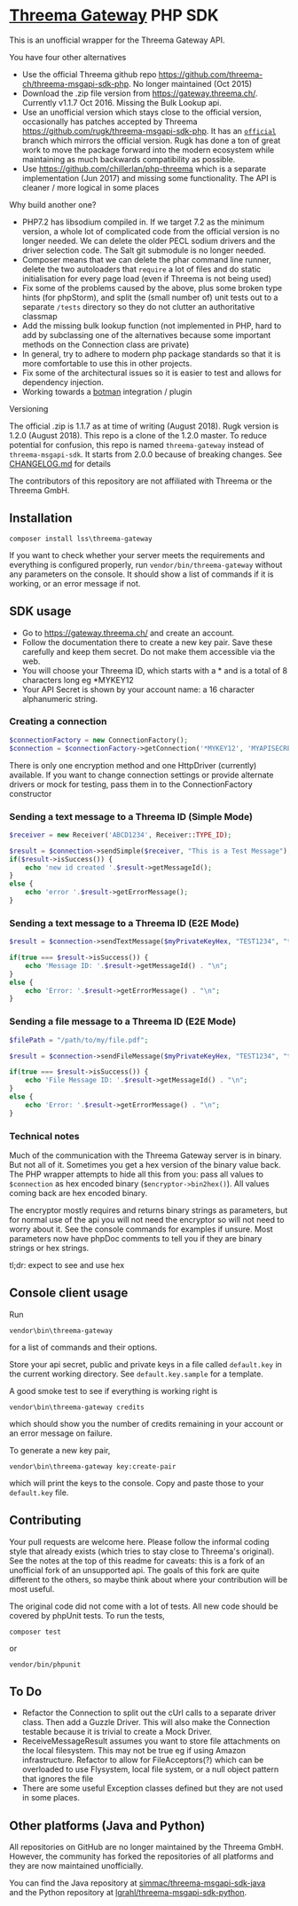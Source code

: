 # [Threema Gateway](https://gateway.threema.ch/) PHP SDK

This is an unofficial wrapper for the Threema Gateway API.

You have four other alternatives

* Use the official Threema github repo https://github.com/threema-ch/threema-msgapi-sdk-php. No longer maintained (Oct 2015)
* Download the .zip file version from https://gateway.threema.ch/. Currently v1.1.7 Oct 2016. Missing the Bulk Lookup api.
* Use an unofficial version which stays close to the official version, occasionally has patches accepted by Threema https://github.com/rugk/threema-msgapi-sdk-php. It has an [`official`](https://github.com/rugk/threema-msgapi-sdk-php/tree/official) branch which mirrors the official version. Rugk has done a ton of great work to move the package forward into the modern ecosystem while maintaining as much backwards compatibility as possible.
* Use https://github.com/chillerlan/php-threema which is a separate implementation (Jun 2017) and missing some functionality. The API is cleaner / more logical in some places  

Why build another one?

* PHP7.2 has libsodium compiled in. If we target 7.2 as the minimum version, a whole lot of complicated code from the official version is no longer needed. We can delete the older PECL sodium drivers and the driver selection code. The Salt git submodule is no longer needed.
* Composer means that we can delete the phar command line runner, delete the two autoloaders that `require` a lot of files and do static initialisation for every page load (even if Threema is not being used) 
* Fix some of the problems caused by the above, plus some broken type hints (for phpStorm), and split the (small number of) unit tests out to a separate `/tests` directory so they do not clutter an authoritative classmap
* Add the missing bulk lookup function (not implemented in PHP, hard to add by subclassing one of the alternatives because some important methods on the Connection class are private)
* In general, try to adhere to modern php package standards so that it is more comfortable to use this in other projects. 
* Fix some of the architectural issues so it is easier to test and allows for dependency injection. 
* Working towards a [botman](https://github.com/botman/botman) integration / plugin 

Versioning

The official .zip is 1.1.7 as at time of writing (August 2018). Rugk version is 1.2.0 (August 2018). This repo is a clone of the 1.2.0 master. To reduce potential for confusion, this repo is named `threema-gateway` instead of `threema-msgapi-sdk`. It starts from 2.0.0 because of breaking changes. See [CHANGELOG.md](CHANGELOG.md) for details 

The contributors of this repository are not affiliated with Threema or the Threema GmbH.

## Installation

```
composer install lss\threema-gateway
```

If you want to check whether your server meets the requirements and everything is configured properly, run `vendor/bin/threema-gateway` without any parameters on the console. It should show a list of commands if it is working, or an error message if not. 

## SDK usage

* Go to https://gateway.threema.ch/ and create an account.
* Follow the documentation there to create a new key pair. Save these carefully and keep them secret. Do not make them accessible via the web.
* You will choose your Threema ID, which starts with a * and is a total of 8 characters long eg *MYKEY12
* Your API Secret is shown by your account name: a 16 character alphanumeric string.

### Creating a connection

```php
$connectionFactory = new ConnectionFactory();
$connection = $connectionFactory->getConnection('*MYKEY12', 'MYAPISECRET');
```

There is only one encryption method and one HttpDriver (currently) available. If you want to change connection settings 
or provide alternate drivers or mock for testing, pass them in to the ConnectionFactory constructor

### Sending a text message to a Threema ID (Simple Mode)

```php
$receiver = new Receiver('ABCD1234', Receiver::TYPE_ID);

$result = $connection->sendSimple($receiver, "This is a Test Message");
if($result->isSuccess()) {
    echo 'new id created '.$result->getMessageId();
}
else {
    echo 'error '.$result->getErrorMessage();
}
```

### Sending a text message to a Threema ID (E2E Mode)

```php
$result = $connection->sendTextMessage($myPrivateKeyHex, "TEST1234", "thePublicKeyAsHex", "This is an end-to-end encrypted message");

if(true === $result->isSuccess()) {
    echo 'Message ID: '.$result->getMessageId() . "\n";
}
else {
    echo 'Error: '.$result->getErrorMessage() . "\n";
}
```

### Sending a file message to a Threema ID (E2E Mode)

```php
$filePath = "/path/to/my/file.pdf";

$result = $connection->sendFileMessage($myPrivateKeyHex, "TEST1234", "thePublicKeyAsHex", $filePath);

if(true === $result->isSuccess()) {
    echo 'File Message ID: '.$result->getMessageId() . "\n";
}
else {
    echo 'Error: '.$result->getErrorMessage() . "\n";
}
```

### Technical notes

Much of the communication with the Threema Gateway server is in binary. But not all of it. Sometimes you get a hex version of the binary value back.
The PHP wrapper attempts to hide all this from you: pass all values to `$connection` as hex encoded binary (`$encryptor->bin2hex()`).
All values coming back are hex encoded binary.

The encryptor mostly requires and returns binary strings as parameters, but for normal use of the api you will not need the 
encryptor so will not need to worry about it. See the console commands for examples if unsure. Most parameters now have
phpDoc comments to tell you if they are binary strings or hex strings.

tl;dr: expect to see and use hex

## Console client usage

Run 
```
vendor\bin\threema-gateway
``` 
for a list of commands and their options. 

Store your api secret, public and private keys in a file called `default.key` in the current working directory. See
`default.key.sample` for a template.

A good smoke test to see if everything is working right is 
```
vendor\bin\threema-gateway credits
```
which should show you the number of credits remaining in your account or an error message on failure.

To generate a new key pair,
```
vendor\bin\threema-gateway key:create-pair
```
which will print the keys to the console. Copy and paste those to your `default.key` file.

## Contributing

Your pull requests are welcome here. Please follow the informal coding style that already exists (which tries to stay close to Threema's original). 
See the notes at the top of this readme for caveats: this is a fork of an unofficial fork of an unsupported api. The goals of this fork are quite different to the others, so maybe think about where your contribution will be most useful.

The original code did not come with a lot of tests. All new code should be covered by phpUnit tests. To run the tests,
```
composer test
``` 
or
```
vendor/bin/phpunit
```

## To Do

* Refactor the Connection to split out the cUrl calls to a separate driver class. Then add a Guzzle Driver. This will also make the Connection testable because it is trivial to create a Mock Driver. 
* ReceiveMessageResult assumes you want to store file attachments on the local filesystem. This may not be true eg if using Amazon infrastructure. Refactor to allow for FileAcceptors(?) which can be overloaded to use Flysystem, local file system, or a null object pattern that ignores the file
* There are some useful Exception classes defined but they are not used in some places.

## Other platforms (Java and Python)

All repositories on GitHub are no longer maintained by the Threema GmbH. However, the community has forked the repositories of all platforms and they are now maintained unofficially.

You can find the Java repository at [simmac/threema-msgapi-sdk-java](https://github.com/simmac/threema-msgapi-sdk-java)  
and the Python repository at [lgrahl/threema-msgapi-sdk-python](https://github.com/lgrahl/threema-msgapi-sdk-python).
